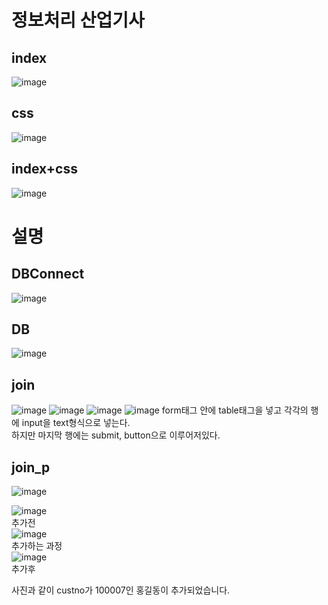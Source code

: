 <h1>정보처리 산업기사</h1>

<h2>index</h2>

![image](https://user-images.githubusercontent.com/97486359/186081527-6954cd8b-dd95-4482-ace0-fd770be37dea.png)

<h2>css</h2>

![image](https://user-images.githubusercontent.com/97486359/186081284-d5342df1-5603-4dcc-a980-f19ca36b7292.png)

<h2>index+css</h2>

![image](https://user-images.githubusercontent.com/97486359/186084668-8669701d-3e7d-4ad6-a3a4-3b4a0f0c1ce7.png)

<h1>설명</h1>

<h2>DBConnect</h2>

![image](https://user-images.githubusercontent.com/97486359/186097201-40a1da4c-bb7b-47f2-9fd1-7b0964b488d5.png)


<h2>DB</h2>

![image](https://user-images.githubusercontent.com/97486359/186097250-b2de78f5-5d38-4c19-b55e-6dd9374eaf20.png)

<h2>join</h2>

![image](https://user-images.githubusercontent.com/97486359/186095733-ca531543-8f9f-45b7-8105-7b19bf9e3d52.png)
![image](https://user-images.githubusercontent.com/97486359/186095815-4863144f-a73c-47d1-b088-4bdd7d0c5563.png)
![image](https://user-images.githubusercontent.com/97486359/186095861-8c0c1b0c-c463-49cb-9d60-99f2bdc869ee.png)
![image](https://user-images.githubusercontent.com/97486359/186096035-b269452a-8df6-46fd-a539-74bc940a241e.png)
form태그 안에 table태그을 넣고 각각의 행에 input을 text형식으로 넣는다. <br>
하지만 마지막 행에는 submit, button으로 이루어저있다.

<h2>join_p</h2>

![image](https://user-images.githubusercontent.com/97486359/186097027-1e58c516-d50e-4337-88a4-bb7d7ae3be97.png)

![image](https://user-images.githubusercontent.com/97486359/186097927-9fdc4f59-526c-4af9-8058-1ccfa01d6d2b.png)<br>
추가전<br>
![image](https://user-images.githubusercontent.com/97486359/186098342-d1b56211-1eb3-4ba0-8e59-a146351a084b.png)<br>
추가하는 과정<br>
![image](https://user-images.githubusercontent.com/97486359/186098133-2fb85a70-452a-44d3-9ee4-ffd2ffab5d4a.png)<br>
추가후<br>

사진과 같이 custno가 100007인 홍길동이 추가되었습니다.

